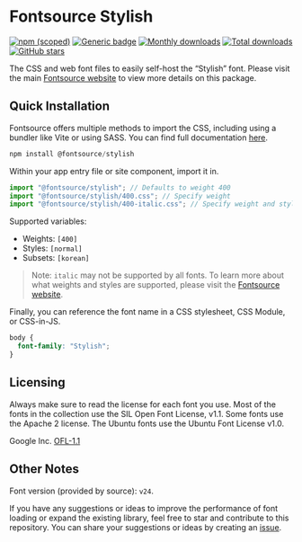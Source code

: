 # Fontsource Stylish

[![npm (scoped)](https://img.shields.io/npm/v/@fontsource/stylish?color=brightgreen)](https://www.npmjs.com/package/@fontsource/stylish) [![Generic badge](https://img.shields.io/badge/fontsource-passing-brightgreen)](https://github.com/fontsource/fontsource) [![Monthly downloads](https://badgen.net/npm/dm/@fontsource/stylish)](https://github.com/fontsource/fontsource) [![Total downloads](https://badgen.net/npm/dt/@fontsource/stylish)](https://github.com/fontsource/fontsource) [![GitHub stars](https://img.shields.io/github/stars/fontsource/fontsource.svg?style=social&label=Star)](https://github.com/fontsource/fontsource/stargazers)

The CSS and web font files to easily self-host the “Stylish” font. Please visit the main [Fontsource website](https://fontsource.org/fonts/stylish) to view more details on this package.

## Quick Installation

Fontsource offers multiple methods to import the CSS, including using a bundler like Vite or using SASS. You can find full documentation [here](https://fontsource.org/docs/getting-started/introduction).

```javascript
npm install @fontsource/stylish
```

Within your app entry file or site component, import it in.

```javascript
import "@fontsource/stylish"; // Defaults to weight 400
import "@fontsource/stylish/400.css"; // Specify weight
import "@fontsource/stylish/400-italic.css"; // Specify weight and style
```

Supported variables:
- Weights: `[400]`
- Styles: `[normal]`
- Subsets: `[korean]`

> Note: `italic` may not be supported by all fonts. To learn more about what weights and styles are supported, please visit the [Fontsource website](https://fontsource.org/fonts/stylish).

Finally, you can reference the font name in a CSS stylesheet, CSS Module, or CSS-in-JS.

```css
body {
  font-family: "Stylish";
}
```

## Licensing
Always make sure to read the license for each font you use. Most of the fonts in the collection use the SIL Open Font License, v1.1. Some fonts use the Apache 2 license. The Ubuntu fonts use the Ubuntu Font License v1.0.

Google Inc.
[OFL-1.1](http://scripts.sil.org/OFL)

## Other Notes
Font version (provided by source): `v24`.

If you have any suggestions or ideas to improve the performance of font loading or expand the existing library, feel free to star and contribute to this repository. You can share your suggestions or ideas by creating an [issue](https://github.com/fontsource/fontsource/issues).